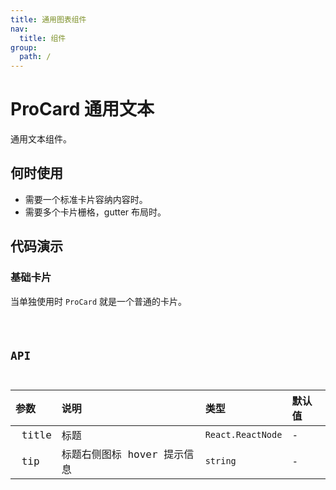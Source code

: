 ```yaml
---
title: 通用图表组件
nav:
  title: 组件
group:
  path: /
---
```


# ProCard 通用文本

通用文本组件。

## 何时使用

- 需要一个标准卡片容纳内容时。
- 需要多个卡片栅格，gutter 布局时。

## 代码演示

### 基础卡片

当单独使用时 `ProCard` 就是一个普通的卡片。

<code src="../../demos/ChartBasic/basic.tsx" />

## API

| 参数 | 说明 | 类型 | 默认值 |
| :-- | :-- | :-- | :-- |
|  title | 标题 | `React.ReactNode` | - |
|  tip | 标题右侧图标 hover 提示信息 | `string` | - |
